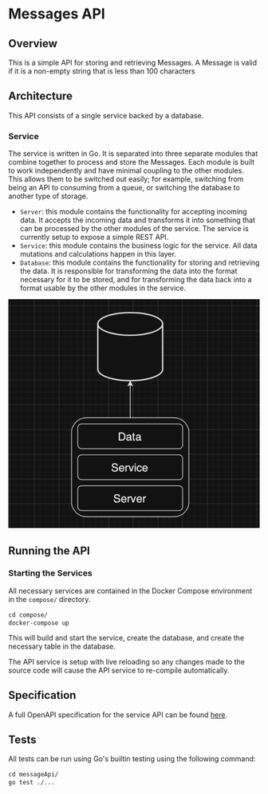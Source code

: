 # Messages API

## Overview

This is a simple API for storing and retrieving Messages. A Message is valid if it is a non-empty string that is less than 100 characters

## Architecture

This API consists of a single service backed by a database.

### Service

The service is written in Go. It is separated into three separate modules that combine together to process and store the Messages. Each module is built to work independently and have minimal coupling to the other modules. This allows them to be switched out easily; for example, switching from being an API to consuming from a queue, or switching the database to another type of storage.

* `Server`: this module contains the functionality for accepting incoming data. It accepts the incoming data and transforms it into something that can be processed by the other modules of the service. The service is currently setup to expose a simple REST API.
* `Service`: this module contains the business logic for the service. All data mutations and calculations happen in this layer. 
* `Database`: this module contains the functionality for storing and retrieving the data. It is responsible for transforming the data into the format necessary for it to be stored, and for transforming the data back into a format usable by the other modules in the service.

![Architecture Diagram](architecture.png)

## Running the API

### Starting the Services

All necessary services are contained in the Docker Compose environment in the `compose/` directory.

```
cd compose/
docker-compose up
```

This will build and start the service, create the database, and create the necessary table in the database.

The API service is setup with live reloading so any changes made to the source code will cause the API service to re-compile automatically.

## Specification

A full OpenAPI specification for the service API can be found [here](v1-spec.yaml).

## Tests

All tests can be run using Go's builtin testing using the following command:

```
cd messageApi/
go test ./...
```